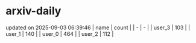 # arxiv-daily
updated on 2025-09-03 06:39:46
| name | count |
| - | - |
| user_3 | 103 |
| user_1 | 140 |
| user_0 | 464 |
| user_2 | 112 |
